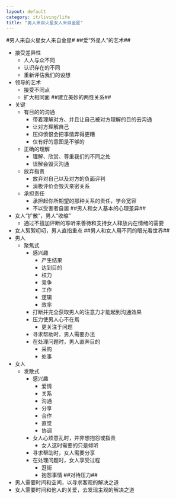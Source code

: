 ```yaml
---
layout: default
category: it/living/life
title: "男人来自火星女人来自金星"
---
```


#男人来自火星女人来自金星#
##爱“外星人”的艺术##
* 接受差异性
  * 人人与众不同
  * 认识存在的不同
  * 重新评估我们的设想
* 领导的艺术
  * 接受不同点
  * 扩大相同面
##建立美妙的两性关系##
* 关键
  * 有目的的沟通
    * 带着理解对方、并且让自己被对方理解的目的去沟通
    * 让对方理解自己
    * 压抑愤恨会把事情弄得更糟
    * 仅有好的意图是不够的
  * 正确的理解
    * 理解、欣赏、尊重我们的不同之处
    * 误解会毁灭沟通
  * 放弃指责
    * 放弃对自己以及对方的负面评判
    * 消极评价会毁灭亲密关系
  * 承担责任
    * 承担起你所期望的那种关系的责任，学会宽容
    * 不以受害者自居
##男人和女人基本的心理差异##
* 女人“扩散”，男人“收缩”
  * 通过不擅加评断的聆听来善待和支持女人释放内在情绪的需要
* 女人絮絮叨叨，男人直指重点
##男人和女人用不同的眼光看世界##
* 男人
  * 聚焦式
    * 感兴趣
      * 产生结果
      * 达到目的
      * 权力
      * 竞争
      * 工作
      * 逻辑
      * 效率
    * 打断并完全获取男人的注意力才能起到沟通效果
    * 压力使男人心不在焉
      * 更关注于问题
    * 寻求帮助时，男人需要办法
    * 在处理问题时，男人直奔目的
      * 采购
      * 处事
* 女人
  * 发散式
    * 感兴趣
      * 爱情
      * 关系
      * 沟通
      * 分享
      * 合作
      * 直觉
      * 协调
    * 女人心烦意乱时，并非想抱怨或指责
      * 女人这时需要的只是倾听
    * 寻求帮助时，女人需要分享
    * 在处理问题时，女人享受过程
      * 逛街
      * 抱怨事情
##对待压力##
* 男人需要时间和空间，以寻求客观的解决之道
* 女人需要时间和他人的关爱，去发现主观的解决之道
